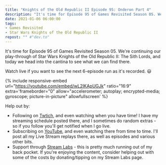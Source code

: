 ```yaml
---
title: "Knights of the Old Republic II Episode 95: Onderon Part 4"
description: "It's time for Episode 95 of Games Revisited Season 05. We're continuing our play-through of Star Wars Knights of the Old Republic II: The Sith Lords, and today we head into the cantina to see what we can find there."
date: 2021-01-06 06:00:00
tags:
- Games Revisited
- Star Wars Knights of the Old Republic II
repost: "" #"dev.to"
---
```


It's time for Episode 95 of Games Revisited Season 05. We're continuing our play-through of Star Wars Knights of the Old Republic II: The Sith Lords, and today we head into the cantina to see what we can find there.

Watch live if you want to see the next 6-episode run as it's recorded. :smiley:
<!--more-->

{% include responsive-embed url="https://youtube.com/embed/wL2IKApUGJk" ratio="16:9" extra='frameborder="0" allow="accelerometer; autoplay; encrypted-media; gyroscope; picture-in-picture" allowfullscreen' %}

Help out by:
 * Following on [Twtich](https://twitch.tv/AnonJr_Live), and even watching when you have time! I have my streaming schedule posted there, and I sometimes do random extras - so if you follow you'll get notified when I go live.
 * Subscribing on [YouTube](http://www.youtube.com/channel/UCXafqhKHbkSUIrq0LAuu0tw), and even watching there from time to time. I'll post all my Live Stream replays there, as well as episodes and various other bits.
 * Support through [Stream Labs](https://streamlabs.com/anonjr_live) - this is pretty much running out of my back pocket. If you're enjoying the content, consider helping out with some of the costs by donating/tipping on my Stream Labs page.